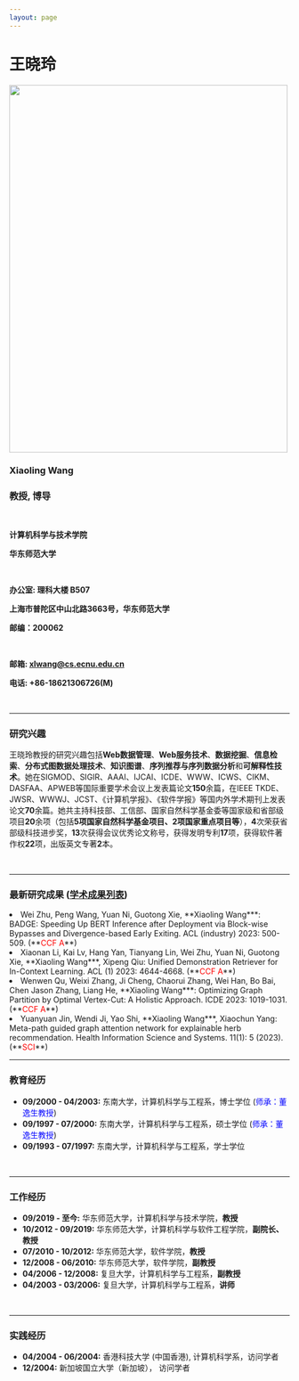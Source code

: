 ```yaml
---
layout: page
---
```


#  王晓玲 


<img src="https://yuewj123.github.io/xiaolingwang.jpg" class="floatpic" width="500" height="660">

### Xiaoling Wang

### 教授, 博导

<br>

**计算机科学与技术学院**

**华东师范大学**

<br>

**办公室: 理科大楼 B507**

**上海市普陀区中山北路3663号，华东师范大学**

**邮编：200062**

<br>

**邮箱: xlwang@cs.ecnu.edu.cn**

**电话: +86-18621306726(M)**

<br>

---

### 研究兴趣

王晓玲教授的研究兴趣包括**Web数据管理**、**Web服务技术**、**数据挖掘**、**信息检索**、**分布式图数据处理技术**、**知识图谱**、**序列推荐与序列数据分析**和**可解释性技术**。她在SIGMOD、SIGIR、AAAI、IJCAI、ICDE、WWW、ICWS、CIKM、DASFAA、APWEB等国际重要学术会议上发表篇论文**150**余篇，在IEEE TKDE、JWSR、WWWJ、JCST、《计算机学报》、《软件学报》等国内外学术期刊上发表论文**70**余篇。她共主持科技部、工信部、国家自然科学基金委等国家级和省部级项目**20**余项（包括**5项国家自然科学基金项目、2项国家重点项目等**），**4**次荣获省部级科技进步奖，**13**次获得会议优秀论文称号，获得发明专利**17**项，获得软件著作权**22**项，出版英文专著**2**本。

<br>

---

### 最新研究成果 ([学术成果列表](https://yuewj123.github.io/publications))

<li>Wei Zhu,  Peng Wang,  Yuan Ni,  Guotong Xie,  **Xiaoling Wang***: BADGE: Speeding Up BERT Inference after Deployment via Block-wise Bypasses and Divergence-based Early Exiting. ACL (industry) 2023: 500-509. (**<font color='red'>CCF A</font>**)

<li>Xiaonan Li,  Kai Lv,  Hang Yan,  Tianyang Lin,  Wei Zhu,  Yuan Ni,  Guotong Xie,   **Xiaoling Wang***,  Xipeng Qiu: Unified Demonstration Retriever for In-Context Learning. ACL (1) 2023: 4644-4668. (**<font color='red'>CCF A</font>**)

<li>Wenwen Qu,  Weixi Zhang,  Ji Cheng,  Chaorui Zhang,  Wei Han,  Bo Bai,  Chen Jason Zhang,  Liang He,  **Xiaoling Wang***: Optimizing Graph Partition by Optimal Vertex-Cut: A Holistic Approach. ICDE 2023: 1019-1031. (**<font color='red'>CCF A</font>**)

<li>Yuanyuan Jin,  Wendi Ji,  Yao Shi,  **Xiaoling Wang***,  Xiaochun Yang: Meta-path guided graph attention network for explainable herb recommendation. Health Information Science and Systems. 11(1): 5 (2023). (**<font color='red'>SCI</font>**)

<br>

---

### 教育经历

- **09/2000 - 04/2003:** 东南大学，计算机科学与工程系，博士学位 (<font color='blue'>师承：董逸生教授</font>)
- **09/1997 - 07/2000:** 东南大学，计算机科学与工程系，硕士学位 (<font color='blue'>师承：董逸生教授</font>)   
- **09/1993 - 07/1997:** 东南大学，计算机科学与工程系，学士学位


<br>

---

### 工作经历

- **09/2019 - 至今:** 华东师范大学，计算机科学与技术学院，**教授**
- **10/2012 - 09/2019:** 华东师范大学，计算机科学与软件工程学院，**副院长、教授**
- **07/2010 - 10/2012:** 华东师范大学，软件学院，**教授**
- **12/2008 - 06/2010:** 华东师范大学，软件学院，**副教授**
- **04/2006 - 12/2008:** 复旦大学，计算机科学与工程系，**副教授**
- **04/2003 - 03/2006:** 复旦大学，计算机科学与工程系，**讲师**

<br>

---

### 实践经历

- **04/2004 - 06/2004:** 香港科技大学 (中国香港), 计算机科学系，访问学者
- **12/2004:** 新加坡国立大学（新加坡）， 访问学者
